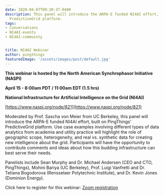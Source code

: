 ```yaml
---
date: 2020-04-07T09:20:37-0400
description: This panel will introduce the ARPA-E funded NI4AI effort, built on PingThings'
  PredictiveGrid platform.
tags:
- Conversations
- NI4AI-events
- NI4AI-commuinty


title: NI4AI Webinar
author: pingthings
featuredImage: '/assets/images/post/default.jpg'
---
```


**This webinar is hosted by the North American Synchrophasor Initiative (NASPI)**

**April 15 - 8:00am PDT / 11:00am EDT (1.5 hrs)**

**National Infrastructure for Artificial Intelligence on the Grid (NI4AI)**

[https://www.naspi.org/node/821](https://www.naspi.org/node/821)

Moderated by Prof. Sascha von Meier from UC Berkeley, this panel will introduce the ARPA-E funded NI4AI effort, built on PingThings’ PredictiveGrid platform. Use case examples involving different types of data analytics from academia and utility practice will highlight the role of geographic scope, heterogeneity, and real vs. synthetic data for creating new intelligence about the grid. Participants will have the opportunity to contribute comments and ideas about how this budding infrastructure can best serve their needs.

Panelists include Sean Murphy and Dr. Michael Andersen (CEO and CTO, PingThings), Mohini Bariya (UC Berkeley), Prof. Luigi Vanfretti and Dr. Tetiana Bogodorova (Rensselaer Polytechnic Institute), and Dr. Kevin Jones (Dominion Energy).

Click here to register for this webinar:  [Zoom registration](https://pnnl.zoom.us/webinar/register/WN_RaQA2cqDQv-TX8dVL5ksKw)
